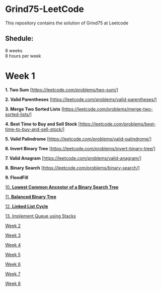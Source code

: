 # Grind75-LeetCode
This repository contains the solution of Grind75 at Leetcode

## Shedule: 
8 weeks<br>
8 hours per week

# Week 1
**1. Two Sum**
[https://leetcode.com/problems/two-sum/]

**2. Valid Parentheses**
[https://leetcode.com/problems/valid-parentheses/]

**3. Merge Two Sorted Lists**
[https://leetcode.com/problems/merge-two-sorted-lists/]

**4. Best Time to Buy and Sell Stock**
[https://leetcode.com/problems/best-time-to-buy-and-sell-stock/]

**5. Valid Palindrome**
[https://leetcode.com/problems/valid-palindrome/]

**6. Invert Binary Tree**
[https://leetcode.com/problems/invert-binary-tree/]

**7. Valid Anagram**
[https://leetcode.com/problems/valid-anagram/]

**8. Binary Search**
[https://leetcode.com/problems/binary-search/]

**9. FloodFill**


[10. **Lowest Common Ancestor of a Binary Search Tree**](https://www.notion.so/10-Lowest-Common-Ancestor-of-a-Binary-Search-Tree-ff9e6d2fdb6c4ef8bdd8ca7ee8d6939e?pvs=21)

[11. **Balanced Binary Tree**](https://www.notion.so/11-Balanced-Binary-Tree-4b4e74814ab745a180cbf75ad55f1f81?pvs=21)

[12. **Linked List Cycle**](https://www.notion.so/12-Linked-List-Cycle-32ed2589a432497ca2f69a62f3c7d5d4?pvs=21)

[13. Implement Queue using Stacks](https://www.notion.so/13-Implement-Queue-using-Stacks-4d708049660f46a19dc97e9b81adc3b7?pvs=21)

[Week 2](https://www.notion.so/Week-2-c541cab9293c469096ca989e3f80128a?pvs=21)

[Week 3](https://www.notion.so/Week-3-aedbf473f0d3474ea3c167e2a38354b3?pvs=21)

[Week 4](https://www.notion.so/Week-4-f5e4e1ec40824005822431495f4bf20f?pvs=21)

[Week 5](https://www.notion.so/Week-5-da141a25812746398c793686cb5128ab?pvs=21)

[Week 6](https://www.notion.so/Week-6-01990f9deec6447697b235fc15898bc8?pvs=21)

[Week 7](https://www.notion.so/Week-7-b4d5f769a5544c8897196c32494d3427?pvs=21)

[Week 8](https://www.notion.so/Week-8-0bc6d80cbba34d25b775834b43d18231?pvs=21)
